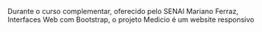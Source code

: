 Durante o curso complementar, oferecido pelo SENAI Mariano Ferraz, Interfaces Web com Bootstrap, o projeto Medicio é um website responsivo 
